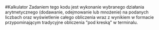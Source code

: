 #Kalkulator
Zadaniem tego kodu jest wykonanie wybranego działania arytmetycznego (dodawanie, odejmowanie lub mnożenie) na podanych liczbach oraz wyświetlenie całego obliczenia wraz z wynikiem w formacie przypominającym tradycyjne obliczenia "pod kreską" w terminalu.
